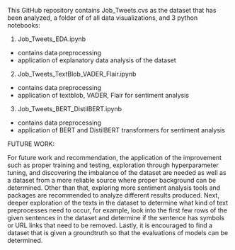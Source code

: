 This GitHub repository contains Job_Tweets.cvs as the dataset that has been analyzed, a folder of of all data visualizations, and 3 python notebooks:

1. Job_Tweets_EDA.ipynb                   
* contains data preprocessing                                             
* application of explanatory data analysis of the dataset                                

2. Job_Tweets_TextBlob_VADER_Flair.ipynb 
* contains data preprocessing                                             
* application of textblob, VADER, Flair for sentiment analysis            

3. Job_Tweets_BERT_DistilBERT.ipynb
* contains data preprocessing                                             
* application of BERT and DistilBERT transformers for sentiment analysis  


FUTURE WORK:

For future work and recommendation, the application of the improvement such as  proper training and testing, exploration through hyperparameter tuning, and discovering the imbalance of the dataset are needed as well as a dataset from a more reliable source where proper background can be determined. Other than that, exploring more sentiment analysis tools and packages are recommended to analyze different results produced. Next, deeper exploration of the texts in the dataset to determine what kind of text preprocesses need to occur, for example, look into the first few rows of the given sentences in the dataset and determine if the sentence has symbols or URL links that need to be removed. Lastly, it is encouraged to find a dataset that is given a groundtruth so that the evaluations of models can be determined.
